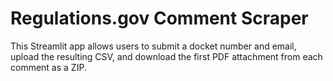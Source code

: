 # Regulations.gov Comment Scraper

This Streamlit app allows users to submit a docket number and email, upload the resulting CSV, and download the first PDF attachment from each comment as a ZIP.


